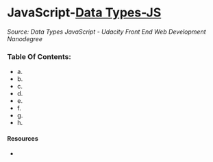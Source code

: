 # JavaScript-[Data Types-JS](-Data-Types-JavaScript)
_Source: Data Types JavaScript - Udacity Front End Web Development Nanodegree_


### Table Of Contents:
- a. 
- b. 
- c. 
- d. 
- e. 
- f. 
- g. 
- h. 

#### Resources 
- []()